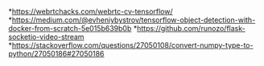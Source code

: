 

*https://webrtchacks.com/webrtc-cv-tensorflow/
*https://medium.com/@evheniybystrov/tensorflow-object-detection-with-docker-from-scratch-5e015b639b0b
*https://github.com/runozo/flask-socketio-video-stream
*https://stackoverflow.com/questions/27050108/convert-numpy-type-to-python/27050186#27050186
